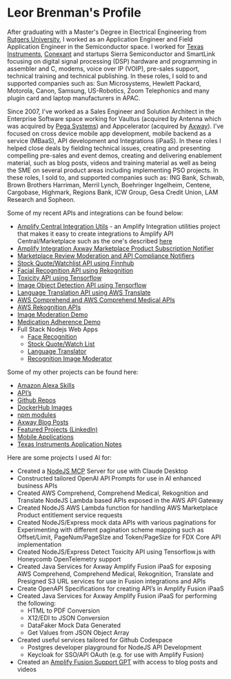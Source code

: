 # Leor Brenman's Profile

After graduating with a Master's Degree in Electrical Engineering from [Rutgers University](https://www.rutgers.edu/), I worked as an Application Engineer and Field Application Engineer in the Semiconductor space. I worked for [Texas Instruments](https://www.ti.com), [Conexant](https://en.wikipedia.org/wiki/Conexant) and startups Sierra Semiconductor and SmartLink focusing on digital signal processing (DSP) hardware and programming in assembler and C, modems, voice over IP (VOIP), pre-sales support, technical training and technical publishing. In these roles, I sold to and supported companies such as: Sun Microsystems, Hewlett Packard, Motorola, Canon, Samsung, US-Robotics, Zoom Telephonics and many plugin card and laptop manufacturers in APAC.

Since 2007, I've worked as a Sales Engineer and Solution Architect in the Enterprise Software space working for Vaultus (acquired by Antenna which was acquired by [Pega Systems](https://www.pega.com/)) and Appcelerator (acquired by [Axway](https://www.axway.com/en)). I've focused on cross device mobile app development, mobile backend as a service (MBaaS), API development and Integrations (iPaaS). In these roles I helped close deals by fielding technical issues, creating and presenting compelling pre-sales and event demos, creating and delivering enablement material, such as blog posts, videos and training material as well as being the SME on several product areas including implementing PSO projects.  In these roles, I sold to, and supported companies such as: ING Bank, Schwab, Brown Brothers Harriman, Merril Lynch, Boehringer Ingelheim, Centene, Cargobase, Highmark, Regions Bank, ICW Group, Gesa Credit Union, LAM Research and Sopheon.

Some of my recent APIs and integrations can be found below:
* [Amplify Central Integration Utils](https://github.com/lbrenman/Amplify-Central-Integration-Utils-Project) - an Amplify Integration utilities project that makes it easy to create integrations to Amplify API Central/Marketplace such as the one's described [here](https://gist.github.com/lbrenman/ba9640a5b1650a68c13bb98991090725)
* [Amplify Integration Axway Marketplace Product Subscription Notifier](https://github.com/lbrenman/Amplify-Integration-Marketplace-Product-Subscription-Notifier)
* [Marketplace Review Moderation and API Compliance Notifiers](https://youtu.be/WsLu9aljXU0)
* [Stock Quote/Watchlist API using Finnhub](https://github.com/lbrenman/ai-stockquote-fh)
* [Facial Recognition API using Rekognition](https://github.com/lbrenman/face-rekognition-nodejs-lambda)
* [Toxicity API using Tensorflow](https://github.com/lbrenman/nodejs-tensorflow-toxicity-api)
* [Image Object Detection API using Tensorflow](https://github.com/lbrenman/coco-ssd-object-detection-api)
* [Language Translation API using AWS Translate](https://github.com/lbrenman/my-lambda-javascript-apis)
* [AWS Comprehend and AWS Comprehend Medical APIs](https://github.com/lbrenman/my-lambda-javascript-apis)
* [AWS Rekognition APIs](https://github.com/lbrenman/my-lambda-javascript-apis)
* [Image Moderation Demo](https://youtu.be/Niq0K9cK3Fc)
* [Medication Adherence Demo](https://youtu.be/1Vz3aoFFZgs)
* Full Stack Nodejs Web Apps
  * [Face Recognition](https://github.com/lbrenman/facedetection-mobileapp-nodejs-express)
  * [Stock Quote/Watch List](https://github.com/lbrenman/stock-app-nodejs)
  * [Language Translator](https://github.com/lbrenman/translation-app-nodejs-spa)
  * [Recognition Image Moderator](https://github.com/lbrenman/image-moderation-app-nodejs)

Some of my other projects can be found here:
* [Amazon Alexa Skills](https://gist.github.com/lbrenman/a7c16fb53f3b1171aed09055f5b3be36)
* [API’s](https://gist.github.com/lbrenman/5175fc150ce49c6fd5eae9084a3e6b07)
* [Github Repos](https://github.com/lbrenman?tab=repositories)
* [DockerHub Images](https://hub.docker.com/u/lbrenman)
* [npm modules](https://www.npmjs.com/settings/lbrenman/packages)
* [Axway Blog Posts](https://blog.axway.com/?s=leor+brenman)
* [Featured Projects (LinkedIn)](https://www.linkedin.com/in/leorbrenman/#Featured)
* [Mobile Applications](https://www.youtube.com/watch?v=dOfq4Vmq7Jg&list=PLrzsSWqqNjrkoPhryHTccJjbBp0fm2tWv)
* [Texas Instruments Application Notes](https://www.ti.com/sitesearch/en-us/docs/universalsearch.tsp?langPref=en-US#q=leor%20brenman)

Here are some projects I used AI for:
* Created a [NodeJS MCP](https://github.com/lbrenman/my-mcp-server) Server for use with Claude Desktop
* Constructed tailored OpenAI API Prompts for use in AI enhanced business APIs
* Created AWS Comprehend, Comprehend Medical, Rekognition and Translate NodeJS Lambda based APIs exposed in the AWS API Gateway
* Created NodeJS AWS Lambda function for handling AWS Marketplace Product entitlement service requests
* Created NodeJS/Express mock data APIs with various paginations for Experimenting with different pagination scheme mapping such as Offset/Limit, PageNum/PageSIze and Token/PageSize for FDX Core API implementation
* Created NodeJS/Express Detect Toxicity API using Tensorflow.js with Honeycomb OpenTelemetry support
* Created Java Services for Axway Amplify Fusion iPaaS for exposing AWS Comprehend, Comprehend Medical, Rekognition, Translate and Presigned S3 URL services for use in Fusion integrations and APIs
* Create OpenAPI Specifications for creating API’s in Amplify Fusion iPaaS
* Created Java Services for Axway Amplify Fusion iPaaS for performing the following:
    * HTML to PDF Conversion
    * X12/EDI to JSON Conversion
    * DataFaker Mock Data Generated
    * Get Values from JSON Object Array
* Created useful services tailored for Github Codespace
    * Postgres developer playground for NodeJS API Development
    * Keycloak for SSO/API OAuth (e.g. for use with Amplify Fusion)
* Created an [Amplify Fusion Support GPT](https://chatgpt.com/g/g-68422fb07074819187c9c99d22e4feac-fusion-support-assistant) with access to blog posts and videos

<!--
**lbrenman/lbrenman** is a ✨ _special_ ✨ repository because its `README.md` (this file) appears on your GitHub profile.

Here are some ideas to get you started:

- 🔭 I’m currently working on ...
- 🌱 I’m currently learning ...
- 👯 I’m looking to collaborate on ...
- 🤔 I’m looking for help with ...
- 💬 Ask me about ...
- 📫 How to reach me: ...
- 😄 Pronouns: ...
- ⚡ Fun fact: ...

### Hi there 👋
-->
